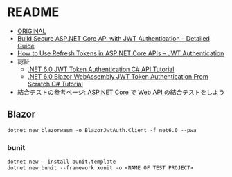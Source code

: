 # README

- [ORIGINAL](https://github.com/iammukeshm/JWTAuthentication.WebApi)
- [Build Secure ASP.NET Core API with JWT Authentication – Detailed Guide](https://codewithmukesh.com/blog/aspnet-core-api-with-jwt-authentication/)
- [How to Use Refresh Tokens in ASP.NET Core APIs – JWT Authentication](https://codewithmukesh.com/blog/refresh-tokens-in-aspnet-core/)
- 認証
  - [.NET 6.0 JWT Token Authentication C# API Tutorial](https://trystanwilcock.com/2022/08/13/net-6-0-jwt-token-authentication-c-sharp-api-tutorial/) 
  - [.NET 6.0 Blazor WebAssembly JWT Token Authentication From Scratch C# Tutorial](https://trystanwilcock.com/2022/09/28/net-6-0-blazor-webassembly-jwt-token-authentication-from-scratch-c-sharp-wasm-tutorial/)
- 結合テストの参考ページ: [ASP.NET Core で Web API の結合テストをしよう](https://qiita.com/okazuki/items/cbda6c456dcba8fee503) 

## Blazor

```shell
dotnet new blazorwasm -o BlazorJwtAuth.Client -f net6.0 --pwa
```

### bunit

```shell
dotnet new --install bunit.template
dotnet new bunit --framework xunit -o <NAME OF TEST PROJECT>
```
